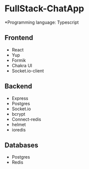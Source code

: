 # FullStack-ChatApp
*Programming language: Typescript
## Frontend
* React
* Yup
* Formik
* Chakra UI
* Socket.io-client

## Backend
* Express
* Postgres
* Socket.io
* bcrypt
* Connect-redis
* helmet
* ioredis

## Databases
* Postgres
* Redis
